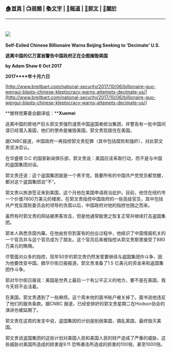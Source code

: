 ###  [:house:首頁](https://github.com/ourhimalayas/home) | [:tv:視頻](https://github.com/ourhimalayas/videos) | [:books:文字](https://github.com/ourhimalayas/txt) | [:newspaper:報道](https://github.com/ourhimalayas/news) | [:eagle:郭文](https://github.com/ourhimalayas/guomedia) | [:pray:關於](https://github.com/ourhimalayas/home/tree/master/about)
---
# [![](https://3.bp.blogspot.com/-4XCILZ60a90/WdmyRoH__QI/AAAAAAAAAqI/XU4xYLTeJlkVroYJZodhajRl6Pk3wCPZgCLcBGAs/s320/3.PNG)](https://3.bp.blogspot.com/-4XCILZ60a90/WdmyRoH__QI/AAAAAAAAAqI/XU4xYLTeJlkVroYJZodhajRl6Pk3wCPZgCLcBGAs/s1600/3.PNG)







**Self-Exiled Chinese Billionaire Warns Beijing Seeking to ‘Decimate’ U.S.**

**逃离中国的亿万富翁警告中国政府正在企图摧毁美国**

**by Adam Shaw 6 Oct 2017**

**2017****年十月六日**

[http://www.breitbart.com/national-security/2017/10/06/billionaire-guo-wengui-blasts-chinese-kleptocracy-warns-attempts-decimate-us/](http://www.breitbart.com/national-security/2017/10/06/billionaire-guo-wengui-blasts-chinese-kleptocracy-warns-attempts-decimate-us/)



**推特党筹委会翻译组：****Xuemei**





逃离中国的房地产巨头郭文贵强烈谴责中国盗国者统治集团，并警告有一批中国间谍已经潜入美国，他们的使命是摧毁美国。郭文贵现居住在美国。



据CNBC报道，中国政府一再指控郭文贵犯罪（其中包括腐败和強奸），对此郭文贵坚决否认。



在华盛顿 D.C 的国家新闻俱乐部，郭文贵说：美国应该釆取行动，而不是与中国的盗国集团对话。



郭文贵还说：这个盗国集团就是一个黑手党。我要所有的中国共产党党员都觉醒，都对这个盗国集团说“不”。



郭文贵以旅游签证来到美国，这个月他在美国申请政治庇护。目前，他住在纽约市一个价值7800万美元的楼房。在郭文贵指控中国政府的一些高级官员，其中包括共产党反腐败委员会的领导的贪腐以后，中国政府对他的指控也随之而来。



虽然有时郭文贵的网站被黑客攻击，但是他通常能使之恢复正常并继续打击盗国集团。



郭本人熟悉贪腐内幕。在他由贫穷到富有的创业过程中，他结识了中国情报机关的一个官员并与这个官员成为了朋友。这个官员后来被指控从郭文贵那里接受了880万美元的贿赂。



尽管面对众多的指控，现年50岁的郭文贵仍然发誓要继续与盗国集团作斗争，因为他要改变中国。据华尔街日报报道，郭文贵准备了1.5 亿美元的资金来和盗国集团作斗争。



郭对华尔街日报说：美国是世界上最后一个有公平正义的地方。要不是在美国，我今天将不会活着。



在美国，郭文贵遇到了一些麻烦。这个周末他的面书账户被关掉了。面书说他违反了他们的服务条款。据CNBC 报道，已经安排好的郭文贵星期二在Hodson协会的演讲也被延期了。



郭文贵在这周的发言中说，盗国集团的计划是削弱美国，搞乱美国，最终毁灭美国。



郭文贵说盗国集团的这些计划对美国人民和美国人民的财产造成了严重的威胁，这些威胁对美国所造成的损害是9.11 恐怖袭击所造成的损害的100倍，甚至1000倍。



<u></u><sub></sub><sup></sup><strike></strike>